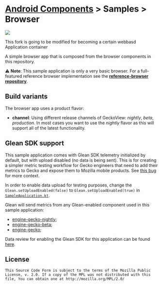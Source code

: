 # [Android Components](../../README.md) > Samples > Browser

![](src/main/res/mipmap-xhdpi/ic_launcher.png)

This fork is going to be modified for becoming a certain webbasd Application container

A simple browser app that is composed from the browser components in this repository.

⚠️ **Note**: This sample application is only a very basic browser. For a full-featured reference browser implementation see the **[reference-browser repository](https://github.com/mozilla-mobile/reference-browser)**.

## Build variants

The browser app uses a product flavor:

* **channel**: Using different release channels of GeckoView: _nightly_, _beta_, _production_. In most cases you want to use the _nightly_ flavor as this will support all of the latest functionality.

## Glean SDK support

This sample application comes with Glean SDK telemetry initialized by default, but with upload disabled (no data is being sent).
This is for creating a simpler metric testing workflow for Gecko engineers that need to add their metrics to Gecko and expose them to Mozilla mobile products.
See [this bug](https://bugzilla.mozilla.org/show_bug.cgi?id=1592935) for more context.

In order to enable data upload for testing purposes, change the `Glean.setUploadEnabled(false)` to `Glean.setUploadEnabled(true)` in [`SampleApplication.kt`](src/main/java/org/mozilla/samples/browser/SampleApplication.kt).

Glean will send metrics from any Glean-enabled component used in this sample application:

- [engine-gecko-nightly](https://github.com/mozilla-mobile/android-components/blob/main/components/browser/engine-gecko-nightly/docs/metrics.md);
- [engine-gecko-beta](https://github.com/mozilla-mobile/android-components/blob/main/components/browser/engine-gecko-beta/docs/metrics.md);
- [engine-gecko](https://github.com/mozilla-mobile/android-components/blob/main/components/browser/engine-gecko/docs/metrics.md);

Data review for enabling the Glean SDK for this application can be found [here](https://bugzilla.mozilla.org/show_bug.cgi?id=1592935#c6).

## License

    This Source Code Form is subject to the terms of the Mozilla Public
    License, v. 2.0. If a copy of the MPL was not distributed with this
    file, You can obtain one at http://mozilla.org/MPL/2.0/
